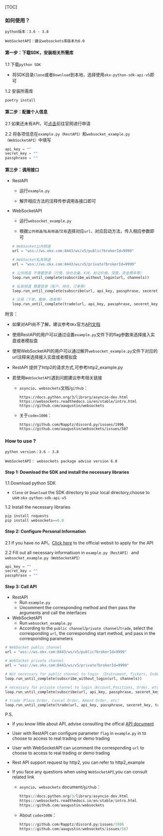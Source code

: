 [TOC]

### 如何使用？

`python版本：3.6 - 3.8`

`WebSocketAPI：建议websockets库版本为6.0`

#### 第一步：下载SDK，安装相关所需库

1.1 下载`python SDK`

* 将SDK目录`Clone`或者`Download`到本地，选择使用`okx-python-sdk-api-v5`即可

1.2 安装所需库

```python
poetry install
```

#### 第二步：配置个人信息

2.1 如果还未有API，可[点击](https://www.okx.com/account/users/myApi)前往官网进行申请

2.2 将各项信息在`example.py（RestAPI）`和`websocket_example.py（WebSocketAPI）`中填写

```python
api_key = ""
secret_key = ""
passphrase = ""
```

#### 第三步：调用接口

* RestAPI

  * 运行`example.py`

  * 解开相应方法的注释传参调用各接口即可

* WebSocketAPI

  * 运行`websocket_example.py`

  * 根据`公共频道`/`私有频道`/`交易`选择对应`url`、对应启动方法，传入相应参数即可

  ```python
  # WebSocket公共频道
  url = "wss://ws.okx.com:8443/ws/v5/public?brokerId=9999"
  
  # WebSocket私有频道
  url = "wss://ws.okx.com:8443/ws/v5/private?brokerId=9999"
  ```

  ```python
  # 公共频道 不需要登录（行情，持仓总量，K线，标记价格，深度，资金费率等）
  loop.run_until_complete(subscribe_without_login(url, channels))
  
  # 私有频道 需要登录（账户，持仓，订单等）
  loop.run_until_complete(subscribe(url, api_key, passphrase, seceret_key, channels))
  
  # 交易（下单，撤单，改单等）
  loop.run_until_complete(trade(url, api_key, passphrase, seceret_key, trade_param))
  ```

附言：

* 如果对API尚不了解，建议参考`OKx`官方[API文档](https://www.okx.com/docs-v5/zh/)

* 使用RestAPI的用户可以通过设置`example.py`文件下的flag参数来选择接入实盘或者模拟盘

* 使用WebSocketAPI的用户可以通过解开`websocket_example.py`文件下对应的url注释来选择接入实盘或者模拟盘

* RestAPI 提供了http2的请求方式,可参考http2_example.py

* 若使用`WebSocketAPI`遇到问题建议参考相关链接

  * `asyncio`、`websockets`文档/`github`：

        https://docs.python.org/3/library/asyncio-dev.html
        https://websockets.readthedocs.io/en/stable/intro.html
        https://github.com/aaugustin/websockets

  * 关于`code=1006`：

        https://github.com/Rapptz/discord.py/issues/1996
        https://github.com/aaugustin/websockets/issues/587



### How to use ?

`python version：3.6 - 3.8`

`WebSocketAPI： websockets package advise version 6.0`

#### Step 1: Download the SDK and install the necessary libraries

1.1 Download python SDK 

- `Clone` or `Download` the SDK directory to your local directory,choose to use `okx-python-sdk-api-v5`

1.2 Install the necessary libraries

```python
pip install requests
pip install websockets==6.0
```

#### Step 2: Configure Personal Information

2.1 If you have no API，[Click here](https://www.okx.com/account/users/myApi) to the official websit to apply for the API

2.2 Fill out all necessary informatiuon in `example.py（RestAPI）`  and `websocket_example.py（WebSocketAPI）`

```python 
api_key = ""
secret_key = ""
passphrase = ""
```

#### Step 3: Call API 

- RestAPI
  - Run `example.py`
  - Uncomment the corresponding method and then pass the arguments and call the interfaces
- WebSocketAPI
  - Run `websocket_example.py`
  - According to the `public channel`/`private channel`/`trade`, select the corresponding `url`, the corresponding start method, and pass in the corresponding parameters

```python 
# WebSocket public channel
url = "wss://ws.okx.com:8443/ws/v5/public?brokerId=9999"

# WebSocket private channel
url = "wss://ws.okx.com:8443/ws/v5/private?brokerId=9999"
```

```Python
# Not necessary for public channel to login （Instrument, Tickers, Index, Mark price, Order Book, Funding rate, etc）
loop.run_until_complete(subscribe_without_login(url, channels))

# necessary for private channel to login（Account,Positions, Order, etc）
loop.run_until_complete(subscribe(url, api_key, passphrase, seceret_key, channels))

# trade（Place Order, Cancel Order, Amend Order, etc）
loop.run_until_complete(trade(url, api_key, passphrase, seceret_key, trade_param))
```

P.S. 

- If  you know little about API, advise consulting the  offical [API document](https://www.okx.com/docs-v5/en/)

- User with RestAPI can configure parameter `flag` in `example.py` in  to choose to access to real trading or demo trading 

- User with WebSocketAPI can ucomment the corresponding `url`  to choose to access to real trading or demo trading 

- Rest API support request by http2, you can refer to http2_example  

- If you face any questions when using `WebSocketAPI`,you can consult related link

  - `asyncio`、`websockets` document/`github`：

    ```python 
    https://docs.python.org/3/library/asyncio-dev.html
    https://websockets.readthedocs.io/en/stable/intro.html
    https://github.com/aaugustin/websockets
    ```

  - About `code=1006`：

    ```python 
    https://github.com/Rapptz/discord.py/issues/1996
    https://github.com/aaugustin/websockets/issues/587
    ```

    

